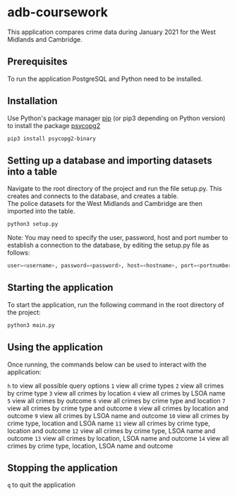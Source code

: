 # adb-coursework

This application compares crime data during January 2021 for the West Midlands and Cambridge. 

## Prerequisites

To run the application PostgreSQL and Python need to be installed.

## Installation

Use Python's package manager [pip](https://pip.pypa.io/en/stable/) (or pip3 depending on Python version) to install the package [psycopg2](https://pypi.org/project/psycopg2/)

```bash
pip3 install psycopg2-binary
```

## Setting up a database and importing datasets into a table

Navigate to the root directory of the project and run the file setup.py. This creates and connects to the database, and creates a table. <br/>
The police datasets for the West Midlands and Cambridge are then imported into the table.

```bash
python3 setup.py
```

Note: You may need to specify the user, password, host and port number to establish a connection to the database, by editing the setup.py file as follows:

```python
user=<username>, password=<password>, host=<hostname>, port=<portnumber>
```
## Starting the application

To start the application, run the following command in the root directory of the project:

```python
python3 main.py
```
## Using the application

Once running, the commands below can be used to interact with the application:

``` h ``` to view all possible query options
``` 1 ``` view all crime types
``` 2 ``` view all crimes by crime type
``` 3 ``` view all crimes by location
``` 4 ``` view all crimes by LSOA name
``` 5 ``` view all crimes by outcome
``` 6 ``` view all crimes by crime type and location
``` 7 ``` view all crimes by crime type and outcome
``` 8 ``` view all crimes by location and outcome
``` 9 ``` view all crimes by LSOA name and outcome
``` 10 ``` view all crimes by crime type, location and LSOA name
``` 11 ``` view all crimes by crime type, location and outcome
``` 12 ``` view all crimes by crime type, LSOA name and outcome
``` 13 ``` view all crimes by location, LSOA name and outcome
``` 14 ``` view all crimes by crime type, location, LSOA name and outcome

## Stopping the application

``` q ```  to quit the application
